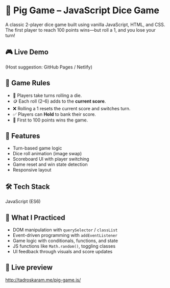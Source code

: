 # 🐷 Pig Game – JavaScript Dice Game

A classic 2-player dice game built using vanilla JavaScript, HTML, and CSS. The first player to reach 100 points wins—but roll a 1, and you lose your turn!

## 🎮 Live Demo
(Host suggestion: GitHub Pages / Netlify)

## 📌 Game Rules

- 🎲 Players take turns rolling a die.
- 🪙 Each roll (2–6) adds to the **current score**.
- ❌ Rolling a 1 resets the current score and switches turn.
- ✅ Players can **Hold** to bank their score.
- 👑 First to 100 points wins the game.

## 🧠 Features

- Turn-based game logic
- Dice roll animation (image swap)
- Scoreboard UI with player switching
- Game reset and win state detection
- Responsive layout

## 🛠 Tech Stack

 JavaScript (ES6)         


## 🧠 What I Practiced

- DOM manipulation with `querySelector` / `classList`
- Event-driven programming with `addEventListener`
- Game logic with conditionals, functions, and state
- JS functions like `Math.random()`, toggling classes
- UI feedback through visuals and score updates

## 🚀 Live preview

http://tadroskaram.me/pig-game.js/

